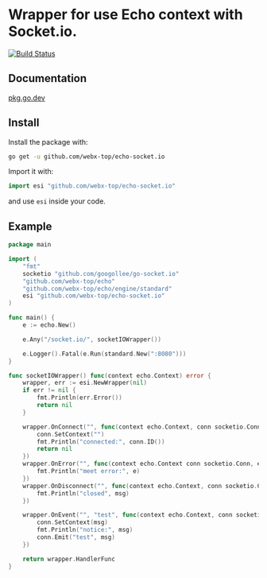 # Wrapper for use Echo context with Socket.io.

[![Build Status](https://travis-ci.com/umirode/echo-socket.io.svg?branch=master)](https://travis-ci.com/umirode/echo-socket.io)

## Documentation
[pkg.go.dev](https://pkg.go.dev/github.com/umirode/echo-socket.io)

## Install

Install the package with:

```bash
go get -u github.com/webx-top/echo-socket.io
```

Import it with:

```go
import esi "github.com/webx-top/echo-socket.io"
```

and use `esi` inside your code.

## Example

```go
package main

import (
	"fmt"
	socketio "github.com/googollee/go-socket.io"
	"github.com/webx-top/echo"
	"github.com/webx-top/echo/engine/standard"
	esi "github.com/webx-top/echo-socket.io"
)

func main() {
	e := echo.New()

	e.Any("/socket.io/", socketIOWrapper())

	e.Logger().Fatal(e.Run(standard.New(":8080")))
}

func socketIOWrapper() func(context echo.Context) error {
	wrapper, err := esi.NewWrapper(nil)
	if err != nil {
		fmt.Println(err.Error())
		return nil
	}

	wrapper.OnConnect("", func(context echo.Context, conn socketio.Conn) error {
		conn.SetContext("")
		fmt.Println("connected:", conn.ID())
		return nil
	})
	wrapper.OnError("", func(context echo.Context conn socketio.Conn, e error) {
		fmt.Println("meet error:", e)
	})
	wrapper.OnDisconnect("", func(context echo.Context, conn socketio.Conn, msg string) {
		fmt.Println("closed", msg)
	})

	wrapper.OnEvent("", "test", func(context echo.Context, conn socketio.Conn, msg string) {
		conn.SetContext(msg)
		fmt.Println("notice:", msg)
		conn.Emit("test", msg)
	})

	return wrapper.HandlerFunc
}
```

